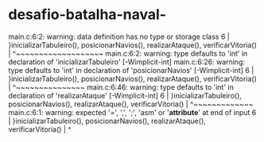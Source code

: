 # desafio-batalha-naval-
main.c:6:2: warning: data definition has no type or storage class
    6 | }inicializarTabuleiro(), posicionarNavios(), realizarAtaque(), verificarVitoria()
      |  ^~~~~~~~~~~~~~~~~~~~
main.c:6:2: warning: type defaults to 'int' in declaration of 'inicializarTabuleiro' [-Wimplicit-int]
main.c:6:26: warning: type defaults to 'int' in declaration of 'posicionarNavios' [-Wimplicit-int]
    6 | }inicializarTabuleiro(), posicionarNavios(), realizarAtaque(), verificarVitoria()
      |                          ^~~~~~~~~~~~~~~~
main.c:6:46: warning: type defaults to 'int' in declaration of 'realizarAtaque' [-Wimplicit-int]
    6 | }inicializarTabuleiro(), posicionarNavios(), realizarAtaque(), verificarVitoria()
      |                                              ^~~~~~~~~~~~~~
main.c:6:1: warning: expected '=', ',', ';', 'asm' or '__attribute__' at end of input
    6 | }inicializarTabuleiro(), posicionarNavios(), realizarAtaque(), verificarVitoria()
      | ^
